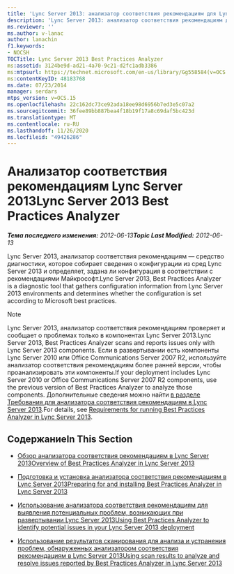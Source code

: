 ```yaml
---
title: 'Lync Server 2013: анализатор соответствия рекомендациям для Lync Server'
description: 'Lync Server 2013: анализатор соответствия рекомендациям для Lync Server.'
ms.reviewer: ''
ms.author: v-lanac
author: lanachin
f1.keywords:
- NOCSH
TOCTitle: Lync Server 2013 Best Practices Analyzer
ms:assetid: 3124be9d-ad21-4a70-9c21-d2fc1adb3386
ms:mtpsurl: https://technet.microsoft.com/en-us/library/Gg558584(v=OCS.15)
ms:contentKeyID: 48183768
ms.date: 07/23/2014
manager: serdars
mtps_version: v=OCS.15
ms.openlocfilehash: 22c162dc73ce92ada18ee98d6956b7ed3e5c07a2
ms.sourcegitcommit: 36fee89bb887bea4f18b19f17a8c69daf5bc423d
ms.translationtype: MT
ms.contentlocale: ru-RU
ms.lasthandoff: 11/26/2020
ms.locfileid: "49426286"
---
```

# <a name="lync-server-2013-best-practices-analyzer"></a><span data-ttu-id="e0f11-103">Анализатор соответствия рекомендациям Lync Server 2013</span><span class="sxs-lookup"><span data-stu-id="e0f11-103">Lync Server 2013 Best Practices Analyzer</span></span>

<div data-xmlns="http://www.w3.org/1999/xhtml">

<div class="topic" data-xmlns="http://www.w3.org/1999/xhtml" data-msxsl="urn:schemas-microsoft-com:xslt" data-cs="https://msdn.microsoft.com/">

<div data-asp="https://msdn2.microsoft.com/asp">



</div>

<div id="mainSection">

<div id="mainBody"><span data-ttu-id="e0f11-104">

<span> </span></span><span class="sxs-lookup"><span data-stu-id="e0f11-104">

<span> </span></span></span>

<span data-ttu-id="e0f11-105">_**Тема последнего изменения:** 2012-06-13_</span><span class="sxs-lookup"><span data-stu-id="e0f11-105">_**Topic Last Modified:** 2012-06-13_</span></span>

<span data-ttu-id="e0f11-106">Lync Server 2013, анализатор соответствия рекомендациям — средство диагностики, которое собирает сведения о конфигурации из сред Lync Server 2013 и определяет, задана ли конфигурация в соответствии с рекомендациями Майкрософт.</span><span class="sxs-lookup"><span data-stu-id="e0f11-106">Lync Server 2013, Best Practices Analyzer is a diagnostic tool that gathers configuration information from Lync Server 2013 environments and determines whether the configuration is set according to Microsoft best practices.</span></span>

<div>


> [!NOTE]  
> <span data-ttu-id="e0f11-107">Lync Server 2013, анализатор соответствия рекомендациям проверяет и сообщает о проблемах только в компонентах Lync Server 2013.</span><span class="sxs-lookup"><span data-stu-id="e0f11-107">Lync Server 2013, Best Practices Analyzer scans and reports issues only with Lync Server 2013 components.</span></span> <span data-ttu-id="e0f11-108">Если в развертывании есть компоненты Lync Server 2010 или Office Communications Server 2007 R2, используйте анализатор соответствия рекомендациям более ранней версии, чтобы проанализировать эти компоненты.</span><span class="sxs-lookup"><span data-stu-id="e0f11-108">If your deployment includes Lync Server 2010 or Office Communications Server 2007 R2 components, use the previous version of Best Practices Analyzer to analyze those components.</span></span> <span data-ttu-id="e0f11-109">Дополнительные сведения можно найти <A href="lync-server-2013-requirements-for-running-best-practices-analyzer.md">в разделе Требования для анализатора соответствия рекомендациям в Lync Server 2013</A>.</span><span class="sxs-lookup"><span data-stu-id="e0f11-109">For details, see <A href="lync-server-2013-requirements-for-running-best-practices-analyzer.md">Requirements for running Best Practices Analyzer in Lync Server 2013</A>.</span></span>



</div>

<div>

## <a name="in-this-section"></a><span data-ttu-id="e0f11-110">Содержание</span><span class="sxs-lookup"><span data-stu-id="e0f11-110">In This Section</span></span>

  - [<span data-ttu-id="e0f11-111">Обзор анализатора соответствия рекомендациям в Lync Server 2013</span><span class="sxs-lookup"><span data-stu-id="e0f11-111">Overview of Best Practices Analyzer in Lync Server 2013</span></span>](lync-server-2013-overview-of-best-practices-analyzer.md)

  - [<span data-ttu-id="e0f11-112">Подготовка и установка анализатора соответствия рекомендациям в Lync Server 2013</span><span class="sxs-lookup"><span data-stu-id="e0f11-112">Preparing for and installing Best Practices Analyzer in Lync Server 2013</span></span>](lync-server-2013-preparing-for-and-installing-best-practices-analyzer.md)

  - [<span data-ttu-id="e0f11-113">Использование анализатора соответствия рекомендациям для выявления потенциальных проблем, возникающих при развертывании Lync Server 2013</span><span class="sxs-lookup"><span data-stu-id="e0f11-113">Using Best Practices Analyzer to identify potential issues in your Lync Server 2013 deployment</span></span>](lync-server-2013-using-best-practices-analyzer-to-identify-potential-issues-in-your-deployment.md)

  - [<span data-ttu-id="e0f11-114">Использование результатов сканирования для анализа и устранения проблем, обнаруженных анализатором соответствия рекомендациям в Lync Server 2013</span><span class="sxs-lookup"><span data-stu-id="e0f11-114">Using scan results to analyze and resolve issues reported by Best Practices Analyzer in Lync Server 2013</span></span>](lync-server-2013-using-scan-results-to-analyze-and-resolve-issues-reported-by-best-practices-analyzer.md)

<span data-ttu-id="e0f11-115"></div>

</div>

<span> </span>

</div>

</div>

</span><span class="sxs-lookup"><span data-stu-id="e0f11-115"></div>

</div>

<span> </span>

</div>

</div>

</span></span></div>

